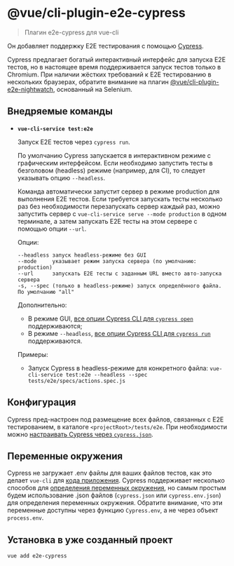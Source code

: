 # @vue/cli-plugin-e2e-cypress

> Плагин e2e-cypress для vue-cli

Он добавляет поддержку E2E тестирования с помощью [Cypress](https://www.cypress.io/).

Cypress предлагает богатый интерактивный интерфейс для запуска E2E тестов, но в настоящее время поддерживается запуск тестов только в Chromium. При наличии жёстких требований к E2E тестированию в нескольких браузерах, обратите внимание на плагин [@vue/cli-plugin-e2e-nightwatch](https://github.com/vuejs/vue-cli/tree/dev/packages/%40vue/cli-plugin-e2e-nightwatch), основанный на Selenium.

## Внедряемые команды

- **`vue-cli-service test:e2e`**

  Запуск E2E тестов через `cypress run`.

  По умолчанию Cypress запускается в интерактивном режиме с графическим интерфейсом. Если необходимо запустить тесты в безголовом (headless) режиме (например, для CI), то следует указывать опцию `--headless`.

  Команда автоматически запустит сервер в режиме production для выполнения E2E тестов. Если требуется запускать тесты несколько раз без необходимости перезапускать сервер каждый раз, можно запустить сервер с `vue-cli-service serve --mode production` в одном терминале, а затем запускать E2E тесты на этом сервере с помощью опции `--url`.

  Опции:

  ```
  --headless запуск headless-режиме без GUI
  --mode     указывает режим запуска сервера (по умолчанию: production)
  --url      запускать E2E тесты с заданным URL вместо авто-запуска сервера
  -s, --spec (только в headless-режиме) запуск определённого файла. По умолчанию "all"
  ```

  Дополнительно:

  - В режиме GUI, [все опции Cypress CLI для `cypress open`](https://docs.cypress.io/guides/guides/command-line.html#cypress-open) поддерживаются;
  - В режиме `--headless`, [все опции Cypress CLI для `cypress run`](https://docs.cypress.io/guides/guides/command-line.html#cypress-run) поддерживаются.

  Примеры:
  - Запуск Cypress в headless-режиме для конкретного файла: `vue-cli-service test:e2e --headless --spec tests/e2e/specs/actions.spec.js`

## Конфигурация

Cypress пред-настроен под размещение всех файлов, связанных с E2E тестированием, в каталоге `<projectRoot>/tests/e2e`. При необходимости можно [настраивать Cypress через `cypress.json`](https://docs.cypress.io/guides/references/configuration.html#Options).

## Переменные окружения

Cypress не загружает .env файлы для ваших файлов тестов, как это делает `vue-cli` для [кода приложения](../guide/mode-and-env.md#%D0%B8%D1%81%D0%BF%D0%BEn%D1%8C%D0%B7%D0%BE%D0%B2%D0%B0%D0%BD%D0%B8%D0%B5-%D0%BF%D0%B5%D1%80%D0%B5%D0%BC%D0%B5%D0%BD%D0%BD%D1%8B%D1%85-%D0%BE%D0%BA%D1%80%D1%83%D0%B6%D0%B5%D0%BD%D0%B8%D1%8F-%D0%B2-%D0%BAn%D0%B8%D0%B5%D0%BD%D1%82%D1%81%D0%BA%D0%BE%D0%BC-%D0%BA%D0%BE%D0%B4%D0%B5). Cypress поддерживает несколько способов для [определения переменных окружения](https://docs.cypress.io/guides/guides/environment-variables.html#), но самым простым будем использование .json файлов (`cypress.json` или `cypress.env.json`) для определения переменных окружения. Обратите внимание, что эти переменные доступны через функцию `Cypress.env`, а не через объект `process.env`.

## Установка в уже созданный проект

```sh
vue add e2e-cypress
```

